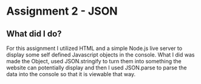 # Assignment 2 - JSON

## What did I do?

For this assignment I utilized HTML and a simple Node.js live server to display some self defined Javascript objects in the console. What I did was made the Object, used JSON.stringify to turn them into something the website can potentially display and then I used JSON.parse to parse the data into the console so that it is viewable that way.